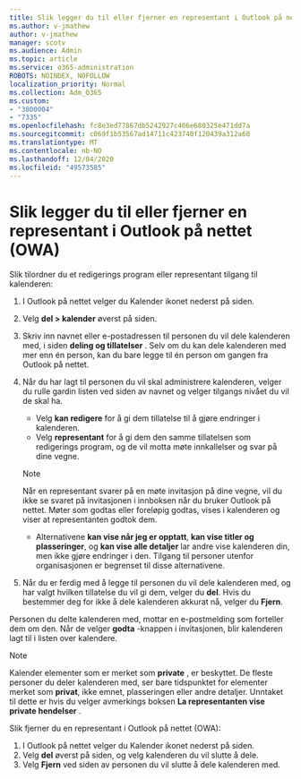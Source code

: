 ```yaml
---
title: Slik legger du til eller fjerner en representant i Outlook på nettet (OWA)
ms.author: v-jmathew
author: v-jmathew
manager: scotv
ms.audience: Admin
ms.topic: article
ms.service: o365-administration
ROBOTS: NOINDEX, NOFOLLOW
localization_priority: Normal
ms.collection: Adm_O365
ms.custom:
- "3800004"
- "7335"
ms.openlocfilehash: fc8e3ed77867db5242927c466e680325e471dd7a
ms.sourcegitcommit: c069f1b53567ad14711c423740f120439a312a60
ms.translationtype: MT
ms.contentlocale: nb-NO
ms.lasthandoff: 12/04/2020
ms.locfileid: "49573585"
---
```

# <a name="how-to-add-or-remove-a-delegate-in-outlook-on-the-web-owa"></a>Slik legger du til eller fjerner en representant i Outlook på nettet (OWA)

Slik tilordner du et redigerings program eller representant tilgang til kalenderen:

1. I Outlook på nettet velger du Kalender ikonet nederst på siden.
2. Velg **del > kalender** øverst på siden.
3. Skriv inn navnet eller e-postadressen til personen du vil dele kalenderen med, i siden **deling og tillatelser** . Selv om du kan dele kalenderen med mer enn én person, kan du bare legge til én person om gangen fra Outlook på nettet.
4. Når du har lagt til personen du vil skal administrere kalenderen, velger du rulle gardin listen ved siden av navnet og velger tilgangs nivået du vil de skal ha.

    - Velg **kan redigere** for å gi dem tillatelse til å gjøre endringer i kalenderen.
    - Velg **representant** for å gi dem den samme tillatelsen som redigerings program, og de vil motta møte innkallelser og svar på dine vegne.
    > [!NOTE]
    > Når en representant svarer på en møte invitasjon på dine vegne, vil du ikke se svaret på invitasjonen i innboksen når du bruker Outlook på nettet. Møter som godtas eller foreløpig godtas, vises i kalenderen og viser at representanten godtok dem.
    - Alternativene **kan vise når jeg er opptatt**, **kan vise titler og plasseringer**, og **kan vise alle detaljer** lar andre vise kalenderen din, men ikke gjøre endringer i den. Tilgang til personer utenfor organisasjonen er begrenset til disse alternativene.

5. Når du er ferdig med å legge til personen du vil dele kalenderen med, og har valgt hvilken tillatelse du vil gi dem, velger du **del**. Hvis du bestemmer deg for ikke å dele kalenderen akkurat nå, velger du **Fjern**.

Personen du delte kalenderen med, mottar en e-postmelding som forteller dem om den. Når de velger **godta** -knappen i invitasjonen, blir kalenderen lagt til i listen over kalendere.

> [!NOTE]
> Kalender elementer som er merket som **private** , er beskyttet. De fleste personer du deler kalenderen med, ser bare tidspunktet for elementer merket som **privat**, ikke emnet, plasseringen eller andre detaljer. Unntaket til dette er hvis du velger avmerkings boksen **La representanten vise private hendelser** .

Slik fjerner du en representant i Outlook på nettet (OWA):

1. I Outlook på nettet velger du Kalender ikonet nederst på siden.
2. Velg **del** øverst på siden, og velg kalenderen du vil slutte å dele.
3. Velg **Fjern** ved siden av personen du vil slutte å dele kalenderen med.
